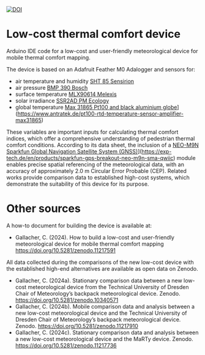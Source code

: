 [![DOI](https://zenodo.org/badge/DOI/10.5281/zenodo.11242382.svg)](https://doi.org/10.5281/zenodo.11242382)

# Low-cost thermal comfort device
Arduino IDE code for a low-cost and user-friendly meteorological device for mobile thermal comfort mapping.

The device is based on an Adafruit Feather M0 Adalogger and sensors for: 
- air temperature and humidity [SHT 85 Sensirion](https://sensirion.com/products/catalog/SHT85)
- air pressure [BMP 390 Bosch](https://www.bosch-sensortec.com/products/environmental-sensors/pressure-sensors/pressure-sensors-bmp390.html)
- surface temperature [MLX90614 Melexis](https://www.melexis.com/en/product/mlx90614/digital-plug-play-infrared-thermometer-to-can)
- solar irradiance [SSR2AD PM Ecology](https://www.measurementsystems.co.uk/docs/SSR2AD_Specification%20EN.pdf)
- global temperature [Max 31865 Pt100 and black aluminium globe]([)](https://www.antratek.de/pt100-rtd-temperature-sensor-amplifier-max31865)

These variables are important inputs for calculating thermal comfort indices, which offer a comprehensive understanding of pedestrian thermal comfort conditions. 
According to its data sheet, the inclusion of a [NEO-M9N Sparkfun Global Navigation Satellite System (GNSS)]([)](https://exp-tech.de/en/products/sparkfun-gps-breakout-neo-m9n-sma-qwiic) module enables precise spatial referencing of the meteorological data, with an accuracy of approximately 2.0 m Circular Error Probable (CEP). Related works provide comparison data to established high-cost systems, which demonstrate the suitability of this device for its purpose.

# Other sources

A how-to document for building the device is available at: 

- Gallacher, C. (2024). How to build a low-cost and user-friendly meteorological device for mobile thermal comfort mapping https://doi.org/10.5281/zenodo.11217591


All data collected during the comparisons of the new low-cost device with the established high-end alternatives are available as open data on Zenodo.
- Gallacher, C. (2024a). Stationary comparison data between a new low-cost meteorological device from the Technical University of Dresden Chair of Meteorology’s backpack meteorological device. Zenodo.   https://doi.org/10.5281/zenodo.10340571
- Gallacher, C. (2024b). Mobile comparison data and analysis between a new low-cost meteorological device and the Technical University of Dresden Chair of Meteorology’s backpack meteorological device. Zenodo. https://doi.org/10.5281/zenodo.11217910
- Gallacher, C. (2024c). Stationary comparison data and analysis between a new low-cost meteorological device and the MaRTy device. Zenodo. https://doi.org/10.5281/zenodo.11217736 
